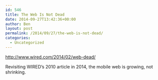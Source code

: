 ```yaml
---
id: 546
title: The Web Is Not Dead
date: 2014-09-27T13:42:36+00:00
author: Ben
layout: post
permalink: /2014/09/27/the-web-is-not-dead/
categories:
  - Uncategorized
---
```

<http://www.wired.com/2014/02/web-dead/>

Revisiting WIRED&#8217;s 2010 article in 2014, the mobile web is growing, not shrinking.